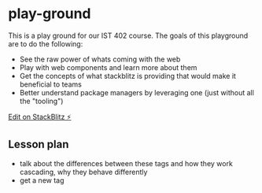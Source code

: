 # play-ground

This is a play ground for our IST 402 course. The goals of this playground are to do the following:

- See the raw power of whats coming with the web
- Play with web components and learn more about them
- Get the concepts of what stackblitz is providing that would make it beneficial to teams
- Better understand package managers by leveraging one (just without all the "tooling")

[Edit on StackBlitz ⚡️](https://stackblitz.com/edit/ist402-webcomponents)

## Lesson plan
- talk about the differences between these tags and how they work cascading, why they behave differently
- get a new tag